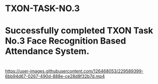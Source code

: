 # TXON-TASK-NO.3
# Successfully completed TXON Task No.3 Face Recognition Based Attendance System.

#

https://user-images.githubusercontent.com/126468053/229589399-6bb94d67-0267-490d-888e-ce28d8f32b7d.mp4

